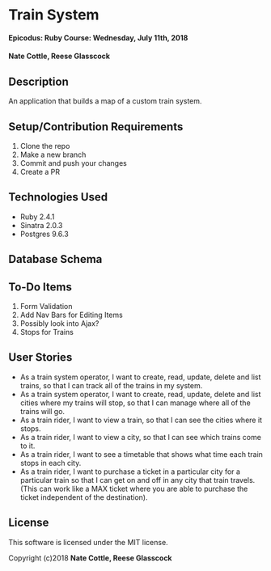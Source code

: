 # Train System

#### Epicodus: Ruby Course: Wednesday, July 11th, 2018

#### Nate Cottle, Reese Glasscock

## Description

An application that builds a map of a custom train system.

## Setup/Contribution Requirements

1. Clone the repo
1. Make a new branch
1. Commit and push your changes
1. Create a PR

## Technologies Used

* Ruby 2.4.1
* Sinatra 2.0.3
* Postgres 9.6.3

## Database Schema

## To-Do Items

1. Form Validation
1. Add Nav Bars for Editing Items
1. Possibly look into Ajax?
1. Stops for Trains

## User Stories
* As a train system operator, I want to create, read, update, delete and list trains, so that I can track all of the trains in my system.
* As a train system operator, I want to create, read, update, delete and list cities where my trains will stop, so that I can manage where all of the trains will go.
* As a train rider, I want to view a train, so that I can see the cities where it stops.
* As a train rider, I want to view a city, so that I can see which trains come to it.
* As a train rider, I want to see a timetable that shows what time each train stops in each city.
* As a train rider, I want to purchase a ticket in a particular city for a particular train so that I can get on and off in any city that train travels. (This can work like a MAX ticket where you are able to purchase the ticket independent of the destination).

## License

This software is licensed under the MIT license.

Copyright (c)2018 **Nate Cottle, Reese Glasscock**
